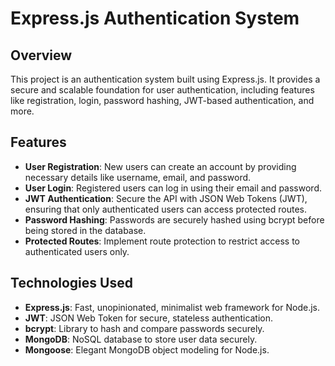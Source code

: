# Express.js Authentication System

## Overview

This project is an authentication system built using Express.js. It provides a secure and scalable foundation for user authentication, including features like registration, login, password hashing, JWT-based authentication, and more.

## Features

- **User Registration**: New users can create an account by providing necessary details like username, email, and password.
- **User Login**: Registered users can log in using their email and password.
- **JWT Authentication**: Secure the API with JSON Web Tokens (JWT), ensuring that only authenticated users can access protected routes.
- **Password Hashing**: Passwords are securely hashed using bcrypt before being stored in the database.
- **Protected Routes**: Implement route protection to restrict access to authenticated users only.

## Technologies Used

- **Express.js**: Fast, unopinionated, minimalist web framework for Node.js.
- **JWT**: JSON Web Token for secure, stateless authentication.
- **bcrypt**: Library to hash and compare passwords securely.
- **MongoDB**: NoSQL database to store user data securely.
- **Mongoose**: Elegant MongoDB object modeling for Node.js.